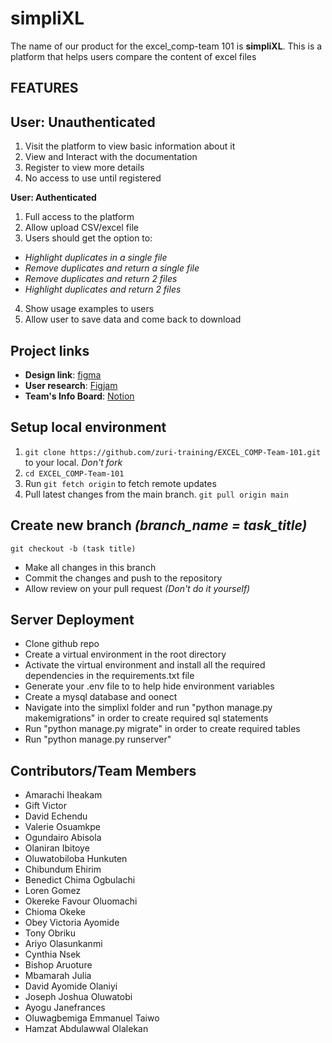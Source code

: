 # simpliXL

The name of our product for the excel_comp-team 101 is **simpliXL**. This is a platform that helps users compare the content of excel files

## FEATURES

## **User: Unauthenticated**

1. Visit the platform to view basic information about it
2. View and Interact with the documentation
3. Register to view more details
4. No access to use until registered

**User: Authenticated**

1. Full access to the platform
2. Allow upload CSV/excel file
3. Users should get the option to:

- _Highlight duplicates in a single file_
- _Remove duplicates and return a single file_
- _Remove duplicates and return 2 files_
- _Highlight duplicates and return 2 files_

4. Show usage examples to users
5. Allow user to save data and come back to download

## Project links

- **Design link**: [figma](https://www.figma.com/file/UV7dpsrV768tBbfFN8eWsz/simpliXL?node-id=0%3A1)
- **User research**: [Figjam](https://www.figma.com/file/res4sdWmcEBbOehYEF56al/User-research%2Fflow?node-id=0%3A1)
- **Team's Info Board**: [Notion](https://www.notion.so/giftvictor/Project-Team-101-6888931b86284f6c92d2d25acb6e4e37)

## Setup local environment

1. `git clone https://github.com/zuri-training/EXCEL_COMP-Team-101.git` to your local. _Don't fork_
2. `cd EXCEL_COMP-Team-101`
3. Run `git fetch origin` to fetch remote updates
4. Pull latest changes from the main branch. `git pull origin main`

## Create new branch _(branch_name = task_title)_

`git checkout -b (task title)`

- Make all changes in this branch
- Commit the changes and push to the repository
- Allow review on your pull request _(Don't do it yourself)_

## Server Deployment

- Clone github repo
- Create a virtual environment in the root directory
- Activate the virtual environment and install all the required dependencies in the requirements.txt file
- Generate your .env file to to help hide environment variables
- Create a mysql database and oonect
- Navigate into the simplixl folder and run "python manage.py makemigrations" in order to create required sql statements
- Run "python manage.py migrate" in order to create required tables
- Run "python manage.py runserver"

## Contributors/Team Members

- Amarachi Iheakam
- Gift Victor
- David Echendu
- Valerie Osuamkpe
- Ogundairo Abisola
- Olaniran Ibitoye
- Oluwatobiloba Hunkuten
- Chibundum Ehirim
- Benedict Chima Ogbulachi
- Loren Gomez
- Okereke Favour Oluomachi
- Chioma Okeke
- Obey Victoria Ayomide
- Tony Obriku
- Ariyo Olasunkanmi
- Cynthia Nsek
- Bishop Aruoture
- Mbamarah Julia
- David Ayomide Olaniyi
- Joseph Joshua Oluwatobi
- Ayogu Janefrances
- Oluwagbemiga Emmanuel Taiwo
- Hamzat Abdulawwal Olalekan

